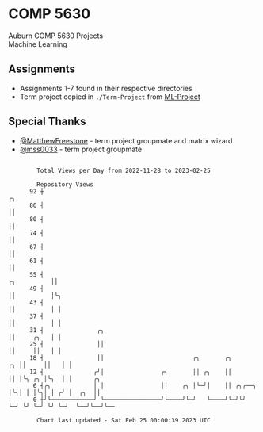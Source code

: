 # COMP 5630
Auburn COMP 5630 Projects  
Machine Learning

## Assignments
- Assignments 1-7 found in their respective directories
- Term project copied in `./Term-Project` from [ML-Project](https://github.com/wumphlett/ML-Project)

## Special Thanks
- [@MatthewFreestone](https://github.com/MatthewFreestone) - term project groupmate and matrix wizard
- [@mss0033](https://github.com/mss0033) - term project groupmate

```

        Total Views per Day from 2022-11-28 to 2023-02-25

        Repository Views
      92 ┼                                                                            ╭╮
      86 ┤                                                                            ││
      80 ┤                                                                            ││
      74 ┤                                                                            ││
      67 ┤                                                                            ││
      61 ┤                                                                            ││
      55 ┤                                                                ╭╮          ││
      49 ┤                                                                ││          │╰╮
      43 ┤                                                                ││          │ │
      37 ┤                                                                ││          │ │
      31 ┤               ╭╮                                               ││     ╭╮   │ │
      25 ┤               ││                                               ││     ││   │ │
      18 ┤               ││                         ╭╮       ╭╮        ╭╮ ││     ││   │ │
      12 ┤              ╭╯│                ╭╮       ││ ╭╮    ││        ││ │╰╮ ╭╮ │╰╮  │ │      ╭╮
       6 ┤╭╮            │ │                ││    ╭╮ │╰─╯│    ││ ╭╮╭──╮ │╰╮│ │ │╰╮│ │ ╭╯ │  ╭╮  ││
       0 ┼╯╰────────────╯ ╰────────────────╯╰────╯╰─╯   ╰────╯╰─╯╰╯  ╰─╯ ╰╯ ╰─╯ ╰╯ ╰─╯  ╰──╯╰──╯╰──

        Chart last updated - Sat Feb 25 00:00:39 2023 UTC
        
```
